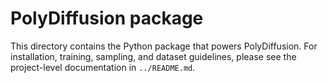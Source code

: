 # PolyDiffusion package

This directory contains the Python package that powers PolyDiffusion. For installation, training, sampling, and dataset guidelines, please see the project-level documentation in `../README.md`.
